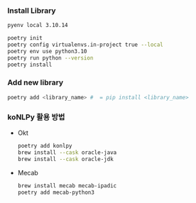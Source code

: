### Install Library

```bash
pyenv local 3.10.14

poetry init
poetry config virtualenvs.in-project true --local
poetry env use python3.10
poetry run python --version
poetry install
```

### Add new library

```bash
poetry add <library_name> #  = pip install <library_name>
```

### koNLPy 활용 방법

- Okt

    ```bash
    poetry add konlpy
    brew install --cask oracle-java
    brew install --cask oracle-jdk
    ```

- Mecab

    ```bash
    brew install mecab mecab-ipadic
    poetry add mecab-python3
    ```